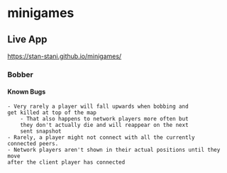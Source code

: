 # minigames

## Live App
https://stan-stani.github.io/minigames/

### Bobber

#### Known Bugs

    - Very rarely a player will fall upwards when bobbing and 
    get killed at top of the map
        - That also happens to network players more often but
        they don't actually die and will reappear on the next
        sent snapshot
    - Rarely, a player might not connect with all the currently 
    connected peers.
    - Network players aren't shown in their actual positions until they move
    after the client player has connected